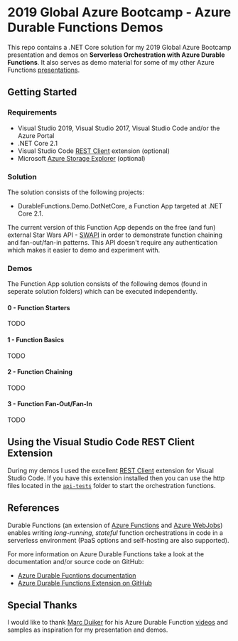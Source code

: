 # 2019 Global Azure Bootcamp - Azure Durable Functions Demos
This repo contains a .NET Core solution for my 2019 Global Azure Bootcamp presentation and demos on **Serverless Orchestration with Azure Durable Functions**. It also serves as demo material for some of my other Azure Functions [presentations](https://www.slideshare.net/calloncampbell).

## Getting Started

### Requirements
- Visual Studio 2019, Visual Studio 2017, Visual Studio Code and/or the Azure Portal
- .NET Core 2.1
- Visual Studio Code [REST Client](https://github.com/Huachao/vscode-restclient) extension (optional)
- Microsoft [Azure Storage Explorer](https://azure.microsoft.com/en-us/features/storage-explorer/) (optional)

### Solution

The solution consists of the following projects:
- DurableFunctions.Demo.DotNetCore, a Function App targeted at .NET Core 2.1.

The current version of this Function App depends on the free (and fun) external Star Wars API - [SWAPI](https://swapi.co/) in order to demonstrate function chaining and fan-out/fan-in patterns.  This API doesn't require any authentication which makes it easier to demo and experiment with.

### Demos

The Function App solution consists of the following demos (found in seperate solution folders) which can be executed independently.

#### 0 - Function Starters
TODO

#### 1 - Function Basics
TODO

#### 2 - Function Chaining
TODO

#### 3 - Function Fan-Out/Fan-In
TODO

## Using the Visual Studio Code REST Client Extension
During my demos I used the excellent [REST Client](https://github.com/Huachao/vscode-restclient) extension for Visual Studio Code. If you have this extension installed then you can use the http files located in the [`api-tests`](/api-tests) folder to start the orchestration functions.

## References
Durable Functions (an extension of [Azure Functions](https://functions.azure.com) and [Azure WebJobs](https://docs.microsoft.com/en-us/azure/app-service/web-sites-create-web-jobs)) enables writing *long-running*, *stateful* function orchestrations in code in a serverless environment (PaaS options and self-hosting are also supported).

For more information on Azure Durable Functions take a look at the documentation and/or source code on GitHub:
- [Azure Durable Fucntions documentation](https://docs.microsoft.com/en-us/azure/azure-functions/durable/durable-functions-overview)
- [Azure Durable Functions Extension on GitHub](https://github.com/Azure/azure-functions-durable-extension)

## Special Thanks
I would like to thank [Marc Duiker](https://github.com/marcduiker/demos-azure-durable-functions) for his Azure Durable Function [videos](https://www.youtube.com/playlist?list=PLoSzmz8jSD1cP3nW7lpk9sIw3cvJnSA_g) and samples as inspiration for my presentation and demos. 
